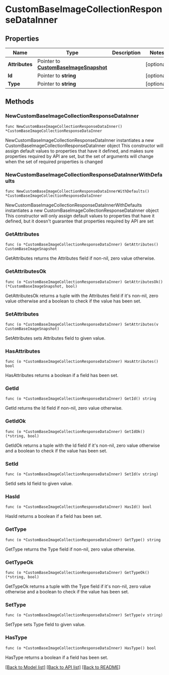 # CustomBaseImageCollectionResponseDataInner

## Properties

Name | Type | Description | Notes
------------ | ------------- | ------------- | -------------
**Attributes** | Pointer to [**CustomBaseImageSnapshot**](CustomBaseImageSnapshot.md) |  | [optional] 
**Id** | Pointer to **string** |  | [optional] 
**Type** | Pointer to **string** |  | [optional] 

## Methods

### NewCustomBaseImageCollectionResponseDataInner

`func NewCustomBaseImageCollectionResponseDataInner() *CustomBaseImageCollectionResponseDataInner`

NewCustomBaseImageCollectionResponseDataInner instantiates a new CustomBaseImageCollectionResponseDataInner object
This constructor will assign default values to properties that have it defined,
and makes sure properties required by API are set, but the set of arguments
will change when the set of required properties is changed

### NewCustomBaseImageCollectionResponseDataInnerWithDefaults

`func NewCustomBaseImageCollectionResponseDataInnerWithDefaults() *CustomBaseImageCollectionResponseDataInner`

NewCustomBaseImageCollectionResponseDataInnerWithDefaults instantiates a new CustomBaseImageCollectionResponseDataInner object
This constructor will only assign default values to properties that have it defined,
but it doesn't guarantee that properties required by API are set

### GetAttributes

`func (o *CustomBaseImageCollectionResponseDataInner) GetAttributes() CustomBaseImageSnapshot`

GetAttributes returns the Attributes field if non-nil, zero value otherwise.

### GetAttributesOk

`func (o *CustomBaseImageCollectionResponseDataInner) GetAttributesOk() (*CustomBaseImageSnapshot, bool)`

GetAttributesOk returns a tuple with the Attributes field if it's non-nil, zero value otherwise
and a boolean to check if the value has been set.

### SetAttributes

`func (o *CustomBaseImageCollectionResponseDataInner) SetAttributes(v CustomBaseImageSnapshot)`

SetAttributes sets Attributes field to given value.

### HasAttributes

`func (o *CustomBaseImageCollectionResponseDataInner) HasAttributes() bool`

HasAttributes returns a boolean if a field has been set.

### GetId

`func (o *CustomBaseImageCollectionResponseDataInner) GetId() string`

GetId returns the Id field if non-nil, zero value otherwise.

### GetIdOk

`func (o *CustomBaseImageCollectionResponseDataInner) GetIdOk() (*string, bool)`

GetIdOk returns a tuple with the Id field if it's non-nil, zero value otherwise
and a boolean to check if the value has been set.

### SetId

`func (o *CustomBaseImageCollectionResponseDataInner) SetId(v string)`

SetId sets Id field to given value.

### HasId

`func (o *CustomBaseImageCollectionResponseDataInner) HasId() bool`

HasId returns a boolean if a field has been set.

### GetType

`func (o *CustomBaseImageCollectionResponseDataInner) GetType() string`

GetType returns the Type field if non-nil, zero value otherwise.

### GetTypeOk

`func (o *CustomBaseImageCollectionResponseDataInner) GetTypeOk() (*string, bool)`

GetTypeOk returns a tuple with the Type field if it's non-nil, zero value otherwise
and a boolean to check if the value has been set.

### SetType

`func (o *CustomBaseImageCollectionResponseDataInner) SetType(v string)`

SetType sets Type field to given value.

### HasType

`func (o *CustomBaseImageCollectionResponseDataInner) HasType() bool`

HasType returns a boolean if a field has been set.


[[Back to Model list]](../README.md#documentation-for-models) [[Back to API list]](../README.md#documentation-for-api-endpoints) [[Back to README]](../README.md)


